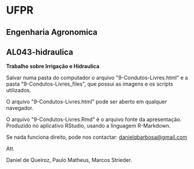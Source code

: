 # UFPR  
## Engenharia Agronomica   
## AL043-hidraulica

**Trabalho sobre Irrigação e Hidraulica**  

Salvar numa pasta do computador o arquivo "9-Condutos-Livres.html" e a pasta "9-Condutos-Livres_files", que possui as imagens e os scripts utilizados.

O arquivo "9-Condutos-Livres.html" pode ser aberto em qualquer navegador. 

O arquivo "9-Condutos-Livres.Rmd" é o arquivo fonte da apresentação. Produzido no aplicativo RStudio, usando a linguagem R-Markdown.

Se nada funciona direito, pode nos contactar: danielqbarbosa@gmail.com

Att.

Daniel de Queiroz, Paulo Matheus, Marcos Strieder. 
